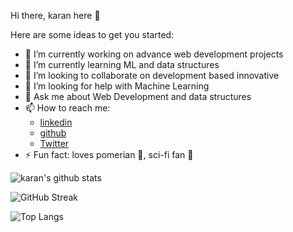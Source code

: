 Hi there, karan here 👋

Here are some ideas to get you started:

- 🔭 I’m currently working on advance web development projects
- 🌱 I’m currently learning ML and data structures
- 👯 I’m looking to collaborate on development based innovative 
- 🤔 I’m looking for help with Machine Learning
- 💬 Ask me about Web Development and data structures
- 📫 How to reach me:
    - [linkedin](www.linkedin.com/in/karan-developer)
    - [github](https://github.com/karan030204)
    - [Twitter](https://twitter.com/DattaniKaran25)
- ⚡ Fun fact: loves pomerian :dog:, sci-fi fan :tokyo_tower:

![karan's github stats](https://github-readme-stats.vercel.app/api?username=Karan030204&count_private=true&show_icons=true&theme=gotham&hide_rank=false)

![GitHub Streak](https://streak-stats.demolab.com/?user=Karan030204&theme=dark)

![Top Langs](https://github-readme-stats.vercel.app/api/top-langs/?username=Karan030204&layout=compact)


